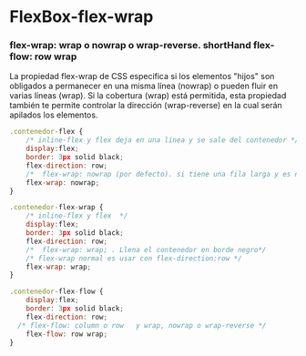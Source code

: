 # FlexBox-flex-wrap
### flex-wrap: wrap o nowrap o wrap-reverse. shortHand flex-flow: row wrap

La propiedad flex-wrap de CSS especifica si los elementos "hijos" son obligados a permanecer en una misma línea (nowrap) o pueden fluir en varias líneas (wrap). Si la cobertura (wrap) está permitida, esta propiedad también te permite controlar la dirección (wrap-reverse) en la cual serán apilados los elementos.

```javascript
.contenedor-flex {
    /* inline-flex y flex deja en una linea y se sale del contenedor */
    display:flex;    
    border: 3px solid black;    
    flex-direction: row; 
    /*  flex-wrap: nowrap (por defecto). si tiene una fila larga y es necesario realizar scroll horizontalmente **/
    flex-wrap: nowrap;
}

.contenedor-flex-wrap {
    /* inline-flex y flex  */
    display:flex;    
    border: 3px solid black;    
    flex-direction: row; 
    /*  flex-wrap: wrap; . Llena el contenedor en borde negro*/
    /* flex-wrap normal es usar con flex-direction:row */
    flex-wrap: wrap;
}

.contenedor-flex-flow {
    display:flex;   
    border: 3px solid black;    
    flex-direction: row; 
  /* flex-flow: column o row   y wrap, nowrap o wrap-reverse */
    flex-flow: row wrap;
}
```
